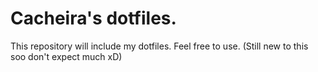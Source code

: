 # Cacheira's dotfiles.
This repository will include my dotfiles.
Feel free to use.
(Still new to this soo don't expect much xD)

